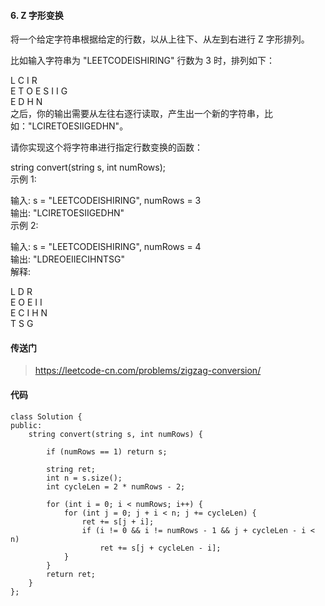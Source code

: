 #### 6. Z 字形变换

将一个给定字符串根据给定的行数，以从上往下、从左到右进行 Z 字形排列。

比如输入字符串为 "LEETCODEISHIRING" 行数为 3 时，排列如下：

L   C   I   R   
E T O E S I I G   
E   D   H   N   
之后，你的输出需要从左往右逐行读取，产生出一个新的字符串，比如："LCIRETOESIIGEDHN"。

请你实现这个将字符串进行指定行数变换的函数：

string convert(string s, int numRows);  
示例 1:

输入: s = "LEETCODEISHIRING", numRows = 3  
输出: "LCIRETOESIIGEDHN"  
示例 2:  

输入: s = "LEETCODEISHIRING", numRows = 4  
输出: "LDREOEIIECIHNTSG"  
解释:  

L     D     R  
E   O E   I I  
E C   I H   N  
T     S     G  

#### 传送门
>   https://leetcode-cn.com/problems/zigzag-conversion/

#### 代码

```
class Solution {
public:
    string convert(string s, int numRows) {

        if (numRows == 1) return s;

        string ret;
        int n = s.size();
        int cycleLen = 2 * numRows - 2;

        for (int i = 0; i < numRows; i++) {
            for (int j = 0; j + i < n; j += cycleLen) {
                ret += s[j + i];
                if (i != 0 && i != numRows - 1 && j + cycleLen - i < n)
                    ret += s[j + cycleLen - i];
            }
        }
        return ret;
    }
};

```











